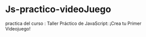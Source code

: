# Js-practico-videoJuego
practica del curso : Taller Práctico de JavaScript: ¡Crea tu Primer Videojuego!
